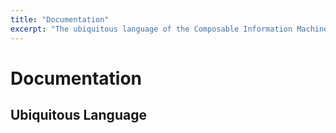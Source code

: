 ```yaml
---
title: "Documentation"
excerpt: "The ubiquitous language of the Composable Information Machine"
---
```

# Documentation

## Ubiquitous Language